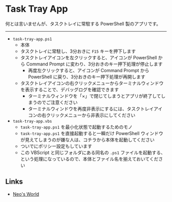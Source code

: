 # Task Tray App

何とは言いませんが、タスクトレイに常駐する PowerShell 製のアプリです。

---

- `task-tray-app.ps1`
    - 本体
    - タスクトレイに常駐し、3分おきに `F15` キーを押下します
    - タスクトレイアイコンを左クリックすると、アイコンが PowerShell から Command Prompt に変わり、3分おきのキー押下処理が停止します
        - 再度左クリックすると、アイコンが Command Prompt から PowerShell に戻り、3分おきのキー押下処理が再開します
    - タスクトレイアイコンの右クリックメニューからターミナルウィンドウを表示することで、デバッグログを確認できます
        - ターミナルウィンドウを「×」で閉じてしまうとアプリが終了してしまうのでご注意ください
        - ターミナルウィンドウを再度非表示にするには、タスクトレイアイコンの右クリックメニューから非表示にしてください
- `task-tray-app.vbs`
    - `task-tray-app.ps1` を最小化状態で起動するためのモノ
    - `task-tray-app.ps1` を直接起動すると一瞬だけ PowerShell ウィンドウが見えてしまうのが嫌な人は、コチラから本体を起動してください
    - ついでにポリシー設定もしています
    - この VBScript と同じフォルダにある同名の `.ps1` ファイルを起動する、という処理になっているので、本体とファイル名を揃えておいてください


## Links

- [Neo's World](https://neos21.net/)
